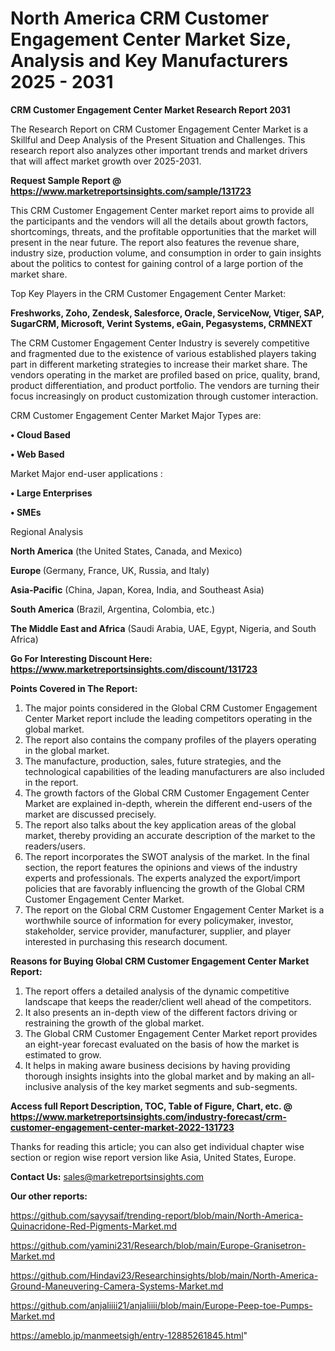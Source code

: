 # North America CRM Customer Engagement Center Market Size, Analysis and Key Manufacturers 2025 - 2031

<strong>CRM Customer Engagement Center Market Research Report 2031</strong>

The Research Report on CRM Customer Engagement Center Market is a Skillful and Deep Analysis of the Present Situation and Challenges. This research report also analyzes other important trends and market drivers that will affect market growth over 2025-2031.

<strong>Request Sample Report @ <a href=https://www.marketreportsinsights.com/sample/131723>https://www.marketreportsinsights.com/sample/131723</a></strong>

This CRM Customer Engagement Center market report aims to provide all the participants and the vendors will all the details about growth factors, shortcomings, threats, and the profitable opportunities that the market will present in the near future. The report also features the revenue share, industry size, production volume, and consumption in order to gain insights about the politics to contest for gaining control of a large portion of the market share.

Top Key Players in the CRM Customer Engagement Center Market:

<strong>Freshworks, Zoho, Zendesk, Salesforce, Oracle, ServiceNow, Vtiger, SAP, SugarCRM, Microsoft, Verint Systems, eGain, Pegasystems, CRMNEXT</strong>

The CRM Customer Engagement Center Industry is severely competitive and fragmented due to the existence of various established players taking part in different marketing strategies to increase their market share. The vendors operating in the market are profiled based on price, quality, brand, product differentiation, and product portfolio. The vendors are turning their focus increasingly on product customization through customer interaction.

CRM Customer Engagement Center Market Major Types are:

<strong>• Cloud Based

• Web Based</strong>

Market Major end-user applications :

<strong>• Large Enterprises

• SMEs</strong>

Regional Analysis

</u><strong><b>North America</b></strong> (the United States, Canada, and Mexico)

<strong><b>Europe </b></strong>(Germany, France, UK, Russia, and Italy)

<strong><b>Asia-Pacific</b></strong> (China, Japan, Korea, India, and Southeast Asia)

<strong><b>South America</b></strong> (Brazil, Argentina, Colombia, etc.)

<strong><b>The Middle East and Africa</b></strong> (Saudi Arabia, UAE, Egypt, Nigeria, and South Africa)

<strong>Go For Interesting Discount Here: <a href=https://www.marketreportsinsights.com/discount/131723>https://www.marketreportsinsights.com/discount/131723</a></strong>

<strong>Points Covered in The Report:</strong>
<ol>
  <li>The major points considered in the Global CRM Customer Engagement Center Market report include the leading competitors operating in the global market.</li>
  <li>The report also contains the company profiles of the players operating in the global market.</li>
  <li>The manufacture, production, sales, future strategies, and the technological capabilities of the leading manufacturers are also included in the report.</li>
  <li>The growth factors of the Global CRM Customer Engagement Center Market are explained in-depth, wherein the different end-users of the market are discussed precisely.</li>
  <li>The report also talks about the key application areas of the global market, thereby providing an accurate description of the market to the readers/users.</li>
  <li>The report incorporates the SWOT analysis of the market. In the final section, the report features the opinions and views of the industry experts and professionals. The experts analyzed the export/import policies that are favorably influencing the growth of the Global CRM Customer Engagement Center Market.</li>
  <li>The report on the Global CRM Customer Engagement Center Market is a worthwhile source of information for every policymaker, investor, stakeholder, service provider, manufacturer, supplier, and player interested in purchasing this research document.</li>
</ol>
<strong>Reasons for Buying Global CRM Customer Engagement Center Market Report:</strong>

<ol>
  <li>The report offers a detailed analysis of the dynamic competitive landscape that keeps the reader/client well ahead of the competitors.</li>
  <li>It also presents an in-depth view of the different factors driving or restraining the growth of the global market.</li>
  <li>The Global CRM Customer Engagement Center Market report provides an eight-year forecast evaluated on the basis of how the market is estimated to grow.</li>
  <li>It helps in making aware business decisions by having providing thorough insights insights into the global market and by making an all-inclusive analysis of the key market segments and sub-segments.</li>
</ol>
<strong>Access full Report Description, TOC, Table of Figure, Chart, etc. @ <a href=https://www.marketreportsinsights.com/industry-forecast/crm-customer-engagement-center-market-2022-131723>https://www.marketreportsinsights.com/industry-forecast/crm-customer-engagement-center-market-2022-131723</a></strong>


Thanks for reading this article; you can also get individual chapter wise section or region wise report version like Asia, United States, Europe.

<strong>Contact Us:</strong>
sales@marketreportsinsights.com

<strong>Our other reports:</strong>

<a href=https://github.com/sayysaif/trending-report/blob/main/North-America-Quinacridone-Red-Pigments-Market.md>https://github.com/sayysaif/trending-report/blob/main/North-America-Quinacridone-Red-Pigments-Market.md</a>

<a href=https://github.com/yamini231/Research/blob/main/Europe-Granisetron-Market.md>https://github.com/yamini231/Research/blob/main/Europe-Granisetron-Market.md</a>

<a href=https://github.com/Hindavi23/Researchinsights/blob/main/North-America-Ground-Maneuvering-Camera-Systems-Market.md>https://github.com/Hindavi23/Researchinsights/blob/main/North-America-Ground-Maneuvering-Camera-Systems-Market.md</a>

<a href=https://github.com/anjaliiii21/anjaliiii/blob/main/Europe-Peep-toe-Pumps-Market.md>https://github.com/anjaliiii21/anjaliiii/blob/main/Europe-Peep-toe-Pumps-Market.md</a>

<a href=https://ameblo.jp/manmeetsigh/entry-12885261845.html>https://ameblo.jp/manmeetsigh/entry-12885261845.html</a>"
